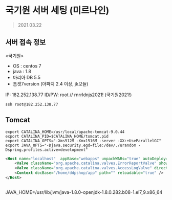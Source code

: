 # 국기원 서버 세팅 (미르나인)
> 2021.03.22 


## 서버 접속 정보 
<국기원>
- OS : centos 7
- java : 1.8
- 마리아 DB 5.5
- 톰켓7version  (아파치 2.4 이상, jk모듈)

IP: 182.252.138.77
ID/PW: root  // rnrrldnjs2021!   (국기원2021!)


```shell
ssh root@182.252.138.77
```


## Tomcat
```shell
export CATALINA_HOME=/usr/local/apache-tomcat-9.0.44
export CATALINA_PID=$CATALINA_HOME/tomcat.pid
export CATALINA_OPTS="-Xms512M -Xmx1516M -server -XX:+UseParallelGC"
export JAVA_OPTS="-Djava.security.egd=file:/dev/./urandom -Dspring.profiles.active=development"
```

```xml
<Host name="localhost"  appBase="webapps" unpackWARs="true" autoDeploy="true" deployIgnore=".*">
    <Valve className="org.apache.catalina.valves.ErrorReportValve" showReport="false" showServerInfo="false" />
    <Valve className="org.apache.catalina.valves.AccessLogValve" directory="logs" prefix="localhost_access_" suffix=".log" pattern="%h %l %u %t &quot;%r&quot; %s %b" />
    <Context docBase="/home/ddpshop/app" path="" reloadable="true" />
</Host>

```


## 
JAVA_HOME=/usr/lib/jvm/java-1.8.0-openjdk-1.8.0.282.b08-1.el7_9.x86_64